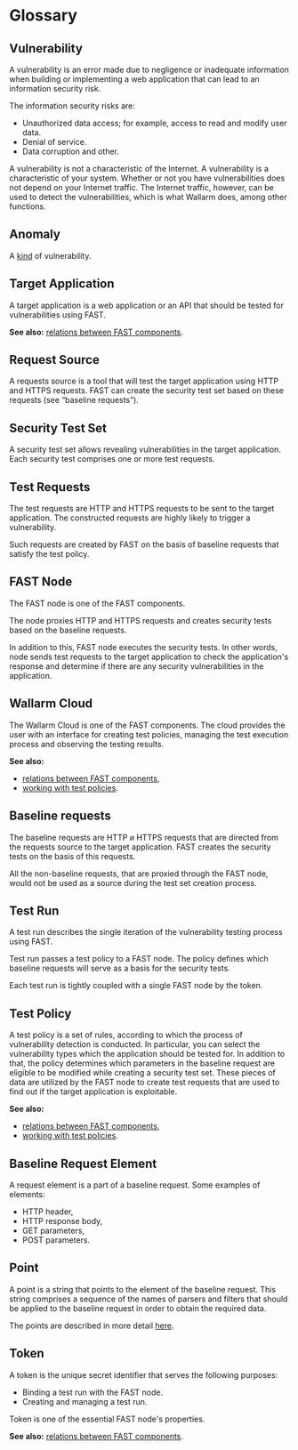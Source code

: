 [doc-points]:       dsl/points/intro.md
[doc-internals]:    operations/internals.md
[doc-policies]:     operations/test-policy/overview.md
[doc-vuln-list]:    VULN-LIST.md

[vuln-anomaly]:     VULN-LIST.md#anomaly

#   Glossary

## Vulnerability

A vulnerability is an error made due to negligence or inadequate information when building or implementing a web application that can lead to an information security risk.

The information security risks are:

* Unauthorized data access; for example, access to read and modify user data.
* Denial of service.
* Data corruption and other.

A vulnerability is not a characteristic of the Internet. A vulnerability is a characteristic of your system. Whether or not you have vulnerabilities does not depend on your Internet traffic. The Internet traffic, however, can be used to detect the vulnerabilities, which is what Wallarm does, among other functions.

## Anomaly

A [kind][vuln-anomaly] of vulnerability.

##  Target Application

A target application is a web application or an API that should be tested for vulnerabilities using FAST.

**See also:** [relations between FAST components][doc-internals].

##  Request Source 

A requests source is a tool that will test the target application using HTTP and HTTPS requests. FAST can create the security test set based on these requests (see “baseline requests”).

##  Security Test Set

A security test set allows revealing vulnerabilities in the target application.
Each security test comprises one or more test requests.

##  Test Requests

The test requests are HTTP and HTTPS requests to be sent to the target application. The constructed requests are highly likely to trigger a vulnerability.

Such requests are created by FAST on the basis of baseline requests that satisfy the test policy.

##  FAST Node

The FAST node is one of the FAST components.

The node proxies HTTP and HTTPS requests and creates security tests based on the baseline requests.

In addition to this, FAST node executes the security tests. In other words, node sends test requests to the target application to check the application's response and determine if there are any security vulnerabilities in the application.

##  Wallarm Cloud

The Wallarm Cloud is one of the FAST components.
The cloud provides the user with an interface for creating test policies, managing the test execution process and observing the testing results.

**See also:**
*   [relations between FAST components][doc-internals],
*   [working with test policies][doc-policies].


##  Baseline requests

The baseline requests are HTTP и HTTPS requests that are directed from the requests source to the target application.
FAST creates the security tests on the basis of this requests.

All the non-baseline requests, that are proxied through the FAST node, would not be used as a source during the test set creation process.

##  Test Run

A test run describes the single iteration of the vulnerability testing process using FAST.

Test run passes a test policy to a FAST node. The policy defines which baseline requests will serve as a basis for the security tests.

Each test run is tightly coupled with a single FAST node by the token.

##  Test Policy

A test policy is a set of rules, according to which the process of vulnerability detection is conducted. In particular, you can select the vulnerability types which the application should be tested for. In addition to that, the policy determines which parameters in the baseline request are eligible to be modified while creating a security test set. These pieces of data are utilized by the FAST node to create test requests that are used to find out if the target application is exploitable.

**See also:**
*   [relations between FAST components][doc-internals],
*   [working with test policies][doc-policies].

##  Baseline Request Element

A request element is a part of a baseline request.
Some examples of elements:

*   HTTP header, 
*   HTTP response body, 
*   GET parameters, 
*   POST parameters.

##  Point

A point is a string that points to the element of the baseline request. This string comprises a sequence of the names of parsers and filters that should be applied to the baseline request in order to obtain the required data.

The points are described in more detail [here][doc-points].

##  Token

A token is the unique secret identifier that serves the following purposes:
*   Binding a test run with the FAST node.
*   Creating and managing a test run.

Token is one of the essential FAST node's properties.

**See also:** [relations between FAST components][doc-internals].
